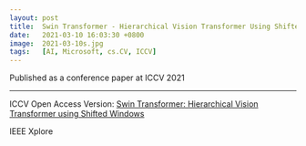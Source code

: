```yaml
---
layout: post
title:  Swin Transformer - Hierarchical Vision Transformer Using Shifted Windows
date:   2021-03-10 16:03:30 +0800
image:  2021-03-10s.jpg
tags:   [AI, Microsoft, cs.CV, ICCV]
---
```

Published as a conference paper at ICCV 2021

---
ICCV Open Access Version: [Swin Transformer: Hierarchical Vision Transformer using Shifted Windows](https://openaccess.thecvf.com/content/ICCV2021/papers/Liu_Swin_Transformer_Hierarchical_Vision_Transformer_Using_Shifted_Windows_ICCV_2021_paper.pdf)

IEEE Xplore